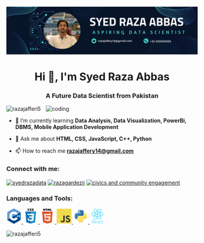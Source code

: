 ![logo](https://github.com/Razajafferi5/Razajafferi5/blob/main/linked%20in%20banner.jpg)
<h1 align="center">Hi 👋, I'm Syed Raza Abbas</h1>
<h3 align="center">A Future Data Scientist from Pakistan</h3>
<img align="right" alt="coding" width="400" src="https://media4.giphy.com/media/jTNG3RF6EwbkpD4LZx/giphy.gif?cid=6c09b952w1fvsj5pav20kmkkz422hwko4ykxgntbkkecobph&ep=v1_internal_gif_by_id&rid=giphy.gif&ct=g">


<p align="left"> <img src="https://komarev.com/ghpvc/?username=razajafferi5&label=Profile%20views&color=0e75b6&style=flat" alt="razajafferi5" /> </p>

- 🌱 I’m currently learning **Data Analysis, Data Visualization, PowerBi, DBMS, Mobile Application Development**

- 💬 Ask me about **HTML, CSS, JavaScript, C++, Python**

- 📫 How to reach me **razajaffery14@gmail.com**

<h3 align="left">Connect with me:</h3>
<p align="left">
<a href="https://linkedin.com/in/syedrazadata" target="blank"><img align="center" src="https://raw.githubusercontent.com/rahuldkjain/github-profile-readme-generator/master/src/images/icons/Social/linked-in-alt.svg" alt="syedrazadata" height="30" width="40" /></a>
<a href="https://instagram.com/razagardezii" target="blank"><img align="center" src="https://raw.githubusercontent.com/rahuldkjain/github-profile-readme-generator/master/src/images/icons/Social/instagram.svg" alt="razagardezii" height="30" width="40" /></a>
<a href="https://www.youtube.com/c/civics and community engagement" target="blank"><img align="center" src="https://raw.githubusercontent.com/rahuldkjain/github-profile-readme-generator/master/src/images/icons/Social/youtube.svg" alt="civics and community engagement" height="30" width="40" /></a>
</p>

<h3 align="left">Languages and Tools:</h3>
<p align="left"> <a href="https://www.w3schools.com/cpp/" target="_blank" rel="noreferrer"> <img src="https://raw.githubusercontent.com/devicons/devicon/master/icons/cplusplus/cplusplus-original.svg" alt="cplusplus" width="40" height="40"/> </a> <a href="https://www.w3schools.com/css/" target="_blank" rel="noreferrer"> <img src="https://raw.githubusercontent.com/devicons/devicon/master/icons/css3/css3-original-wordmark.svg" alt="css3" width="40" height="40"/> </a> <a href="https://www.w3.org/html/" target="_blank" rel="noreferrer"> <img src="https://raw.githubusercontent.com/devicons/devicon/master/icons/html5/html5-original-wordmark.svg" alt="html5" width="40" height="40"/> </a> <a href="https://developer.mozilla.org/en-US/docs/Web/JavaScript" target="_blank" rel="noreferrer"> <img src="https://raw.githubusercontent.com/devicons/devicon/master/icons/javascript/javascript-original.svg" alt="javascript" width="40" height="40"/> </a> <a href="https://www.python.org" target="_blank" rel="noreferrer"> <img src="https://raw.githubusercontent.com/devicons/devicon/master/icons/python/python-original.svg" alt="python" width="40" height="40"/> </a> <a href="https://reactjs.org/" target="_blank" rel="noreferrer"> <img src="https://raw.githubusercontent.com/devicons/devicon/master/icons/react/react-original-wordmark.svg" alt="react" width="40" height="40"/> </a> </p>


<p><img align="center" src="https://github-readme-streak-stats.herokuapp.com/?user=razajafferi5&" alt="razajafferi5" /></p>
